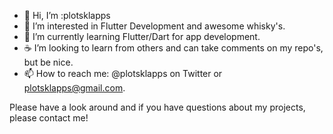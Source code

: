 - 👋 Hi, I’m :plotsklapps
- 👀 I’m interested in Flutter Development and awesome whisky's.
- 🌱 I’m currently learning Flutter/Dart for app development.
- ☕ I’m looking to learn from others and can take comments on my repo's, but be nice.
- 📫 How to reach me: @plotsklapps on Twitter or plotsklapps@gmail.com.

Please have a look around and if you have questions about my projects, please contact me!
